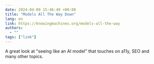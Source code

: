 ```yaml
---
date: 2024-04-09 15:46:49 +00:00
title: "Models All The Way Down"
lang: en
link: https://knowingmachines.org/models-all-the-way
authors:
  - ""
tags: ["link"]
---
```


A great look at "seeing like an AI model" that touches on a11y, SEO and many other topics.
